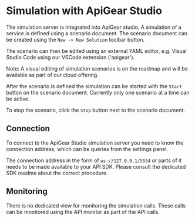 # Simulation with ApiGear Studio

The simulation server is integrated into ApiGear studio. A simulation of a service is defined using a scenario document. The scenario document can be created using the `New -> New Solution` toolbar button.

The scenario can then be edited using an external YAML editor, e.g. Visual Studio Code using our VSCode extension ('apigear').

Note: A visual editing of simulation scenarios is on the roadmap and will be available as part of our cloud offering.


After the scenario is defined the simulation can be started with the `Start` button on the scenario document. Currently only one scenario at a time can be active.

To stop the scenario, click the `Stop` button next to the scenario document.

## Connection

To connect to the ApiGear Studio simulation server you need to know the connection address, which can be queries from the settings panel.

The connection address in the form of `ws://127.0.0.1/5554` or parts of it needs to be made available to your API SDK. Please consult the dedicated SDK readme about the correct procedure.


## Monitoring

There is no dedicated view for monitoring the simulation calls. These calls can be monitored using the API monitor as part of the API calls.
